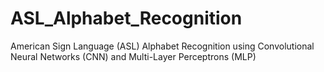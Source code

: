 # ASL_Alphabet_Recognition
American  Sign Language (ASL) Alphabet Recognition using Convolutional Neural Networks (CNN) and  Multi-Layer Perceptrons (MLP)
